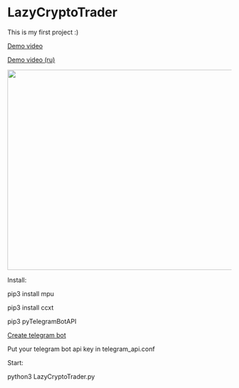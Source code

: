 # LazyCryptoTrader
This is my first project :)

[Demo video](https://youtu.be/kf5EEH2kP2I)

[Demo video (ru)](https://youtu.be/esUWkT-0Xds)

<img src="https://github.com/idl921/LazyCryptoTrader/blob/master/First%20prototype/pic.png" width="700" height="450">

Install:

pip3 install mpu

pip3 install ccxt

pip3 pyTelegramBotAPI

[Create telegram bot](https://core.telegram.org/bots#3-how-do-i-create-a-bot)

Put your telegram bot api key in telegram_api.conf 

Start:

python3 LazyCryptoTrader.py
